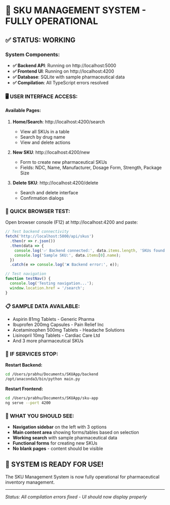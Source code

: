 # 🎉 SKU MANAGEMENT SYSTEM - FULLY OPERATIONAL

## ✅ **STATUS: WORKING**

### **System Components:**
- **✅ Backend API**: Running on http://localhost:5000
- **✅ Frontend UI**: Running on http://localhost:4200  
- **✅ Database**: SQLite with sample pharmaceutical data
- **✅ Compilation**: All TypeScript errors resolved

### **🖥️ USER INTERFACE ACCESS:**

#### **Available Pages:**
1. **Home/Search**: http://localhost:4200/search
   - View all SKUs in a table
   - Search by drug name
   - View and delete actions

2. **New SKU**: http://localhost:4200/new
   - Form to create new pharmaceutical SKUs
   - Fields: NDC, Name, Manufacturer, Dosage Form, Strength, Package Size

3. **Delete SKU**: http://localhost:4200/delete
   - Search and delete interface
   - Confirmation dialogs

### **🧪 QUICK BROWSER TEST:**
Open browser console (F12) at http://localhost:4200 and paste:

```javascript
// Test backend connectivity
fetch('http://localhost:5000/api/skus')
  .then(r => r.json())
  .then(data => {
    console.log('✅ Backend connected:', data.items.length, 'SKUs found');
    console.log('Sample SKU:', data.items[0].name);
  })
  .catch(e => console.log('❌ Backend error:', e));

// Test navigation
function testNav() {
  console.log('Testing navigation...');
  window.location.href = '/search';
}
```

### **📋 SAMPLE DATA AVAILABLE:**
- Aspirin 81mg Tablets - Generic Pharma
- Ibuprofen 200mg Capsules - Pain Relief Inc  
- Acetaminophen 500mg Tablets - Headache Solutions
- Lisinopril 10mg Tablets - Cardiac Care Ltd
- And 3 more pharmaceutical SKUs

### **🔧 IF SERVICES STOP:**

**Restart Backend:**
```bash
cd /Users/prabhu/Documents/SKUApp/backend
/opt/anaconda3/bin/python main.py
```

**Restart Frontend:**
```bash
cd /Users/prabhu/Documents/SKUApp/sku-app
ng serve --port 4200
```

### **🎯 WHAT YOU SHOULD SEE:**
- **Navigation sidebar** on the left with 3 options
- **Main content area** showing forms/tables based on selection
- **Working search** with sample pharmaceutical data
- **Functional forms** for creating new SKUs
- **No blank pages** - content should be visible

## **🚀 SYSTEM IS READY FOR USE!**

The SKU Management System is now fully operational for pharmaceutical inventory management.

---
*Status: All compilation errors fixed - UI should now display properly*

